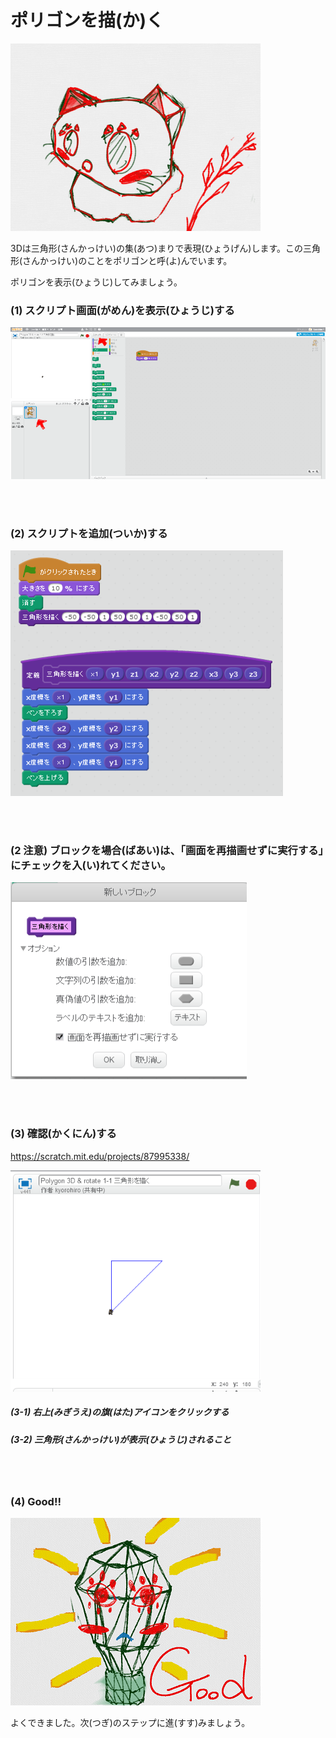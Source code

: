 # ポリゴンを描(か)く

![](about.png)

3Dは三角形(さんかっけい)の集(あつ)まりで表現(ひょうげん)します。この三角形(さんかっけい)のことをポリゴンと呼(よ)んでいます。

ポリゴンを表示(ひょうじ)してみましょう。


### (1) スクリプト画面(がめん)を表示(ひょうじ)する

![](c001.png)

<br>
<br>

### (2) スクリプトを追加(ついか)する

![](cs01.png)

<br>
<br>

### (2 注意) ブロックを場合(ばあい)は、「画面を再描画せずに実行する」にチェックを入(い)れてください。

![](cs02.png)

<br>
<br>

### (3) 確認(かくにん)する
https://scratch.mit.edu/projects/87995338/

![](cc01.png)
##### (3-1) 右上(みぎうえ)の旗(はた)アイコンをクリックする
##### (3-2) 三角形(さんかっけい)が表示(ひょうじ)されること


<br>
<br>

### (4) Good!!

![](../good.png)

よくできました。次(つぎ)のステップに進(すす)みましょう。


